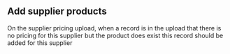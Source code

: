 Add supplier products
---------------------

On the supplier pricing upload, when a record is in the upload that there is no pricing for this supplier but the product does exist this record should be added for this supplier
